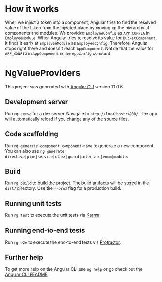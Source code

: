 # How it works

When we inject a token into a component, Angular tries to find the resolved value of the token from the injected place by moving up the hierarchy of components and modules.
We provided `EmployeeConfig` as `APP_CONFIG` in `EmployeeModule`. When Angular tries to resolve its value for `BucketComponent`, it finds it early at `EmployeeModule` as `EmployeeConfig`.
Therefore, Angular stops right there and doesn't reach `AppComponent`. Notice that the value for `APP_CONFIG` in `AppComponent` is the `AppConfig` constant.

# NgValueProviders

This project was generated with [Angular CLI](https://github.com/angular/angular-cli) version 10.0.6.

## Development server

Run `ng serve` for a dev server. Navigate to `http://localhost:4200/`. The app will automatically reload if you change any of the source files.

## Code scaffolding

Run `ng generate component component-name` to generate a new component. You can also use `ng generate directive|pipe|service|class|guard|interface|enum|module`.

## Build

Run `ng build` to build the project. The build artifacts will be stored in the `dist/` directory. Use the `--prod` flag for a production build.

## Running unit tests

Run `ng test` to execute the unit tests via [Karma](https://karma-runner.github.io).

## Running end-to-end tests

Run `ng e2e` to execute the end-to-end tests via [Protractor](http://www.protractortest.org/).

## Further help

To get more help on the Angular CLI use `ng help` or go check out the [Angular CLI README](https://github.com/angular/angular-cli/blob/master/README.md).
